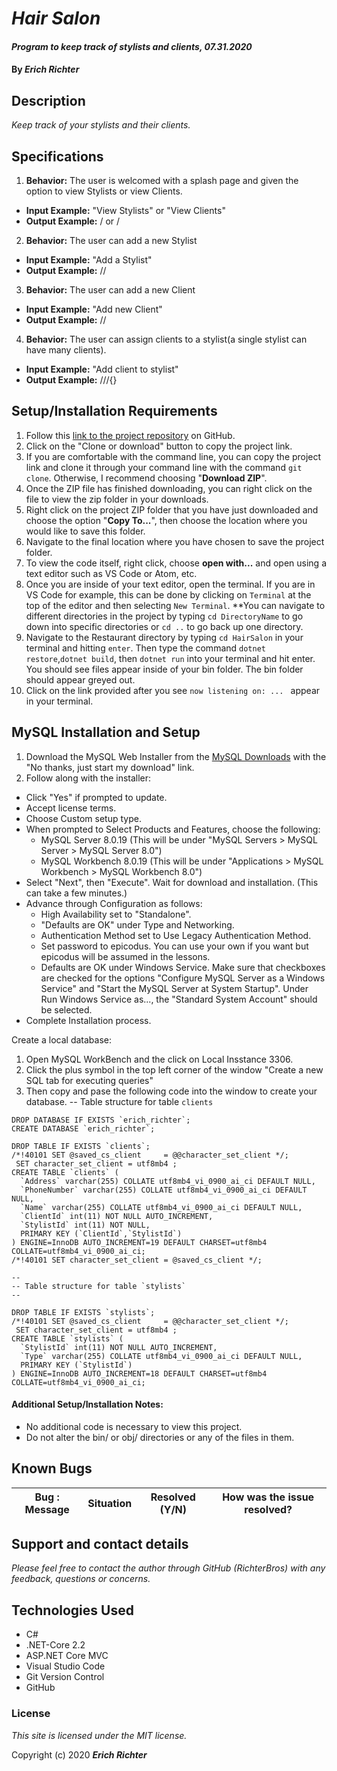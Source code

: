 # _Hair Salon_

#### _Program to keep track of stylists and clients, 07.31.2020_

#### By _**Erich Richter**_


## Description

_Keep track of your stylists and their clients._


## Specifications

1. **Behavior:** The user is welcomed with a splash page and given the option to view Stylists or view Clients.
* **Input Example:** "View Stylists" or "View Clients"
* **Output Example:** / or / 

2. **Behavior:** The user can add a new Stylist
* **Input Example:** "Add a Stylist"
* **Output Example:** //

3. **Behavior:** The user can add a new Client
* **Input Example:** "Add new Client"
* **Output Example:** //

4. **Behavior:** The user can assign clients to a stylist(a single stylist can have many clients).
* **Input Example:** "Add client to stylist"
* **Output Example:** ///{}

## Setup/Installation Requirements

  1. Follow this [link to the project repository](https://github.com/RichterBros/Eau-Claires-Salon) on GitHub.  
  2. Click on the "Clone or download" button to copy the project link.     
  3. If you are comfortable with the command line, you can copy the project link and clone it through your command line with the command `git clone`. Otherwise, I recommend choosing "**Download ZIP**".     
   4. Once the ZIP file has finished downloading, you can right click on the file to view the zip folder in your downloads.     
  5. Right click on the project ZIP folder that you have just downloaded and choose the option "**Copy To...**", then choose the location where you would like to save this folder.      
  6. Navigate to the final location where you have chosen to save the project folder.      
  7. To view the code itself, right click, choose **open with...** and open using a text editor such as VS Code or Atom, etc.
  8. Once you are inside of your text editor, open the terminal. If you are in VS Code for example, this can be done by clicking on `Terminal` at the top of the editor and then selecting `New Terminal`. **You can navigate to different directories in the project by typing `cd DirectoryName` to go down into specific directories or `cd ..` to go back up one directory. 
  9. Navigate to the Restaurant directory by typing `cd HairSalon` in your terminal and hitting `enter`. Then type the command `dotnet restore`,`dotnet build`, then `dotnet run` into your terminal and hit enter. You should see files appear inside of your bin folder. The bin folder should appear greyed out. 
  10. Click on the link provided after you see `now listening on: ... ` appear in your terminal.

## MySQL Installation and Setup

1. Download the MySQL Web Installer from the [MySQL Downloads](https://dev.mysql.com/downloads/file/?id=484914) with the "No thanks, just start my download" link.
2. Follow along with the installer:
* Click "Yes" if prompted to update.
* Accept license terms.
* Choose Custom setup type.
* When prompted to Select Products and Features, choose the following:
  * MySQL Server 8.0.19 (This will be under "MySQL Servers > MySQL Server > MySQL Server 8.0")
  * MySQL Workbench 8.0.19 (This will be under "Applications > MySQL Workbench > MySQL Workbench 8.0")
* Select "Next", then "Execute". Wait for download and installation. (This can take a few minutes.)
* Advance through Configuration as follows:
  * High Availability set to "Standalone".
  * "Defaults are OK" under Type and Networking.
  * Authentication Method set to Use Legacy Authentication Method.
  * Set password to epicodus. You can use your own if you want but epicodus will be assumed in the lessons.
  * Defaults are OK under Windows Service. Make sure that checkboxes are checked for the options "Configure MySQL Server as a Windows Service" and "Start the MySQL Server at System Startup". Under Run Windows Service as..., the "Standard System Account" should be selected.
* Complete Installation process.

Create a local database:
1. Open MySQL WorkBench and the click on Local Insstance 3306.
2. Click the plus symbol in the top left corner of the window "Create a new SQL tab for executing queries"
3. Then copy and pase the following code into the window to create your database.
-- Table structure for table `clients`
```
DROP DATABASE IF EXISTS `erich_richter`;
CREATE DATABASE `erich_richter`;

DROP TABLE IF EXISTS `clients`;
/*!40101 SET @saved_cs_client     = @@character_set_client */;
 SET character_set_client = utf8mb4 ;
CREATE TABLE `clients` (
  `Address` varchar(255) COLLATE utf8mb4_vi_0900_ai_ci DEFAULT NULL,
  `PhoneNumber` varchar(255) COLLATE utf8mb4_vi_0900_ai_ci DEFAULT NULL,
  `Name` varchar(255) COLLATE utf8mb4_vi_0900_ai_ci DEFAULT NULL,
  `ClientId` int(11) NOT NULL AUTO_INCREMENT,
  `StylistId` int(11) NOT NULL,
  PRIMARY KEY (`ClientId`,`StylistId`)
) ENGINE=InnoDB AUTO_INCREMENT=19 DEFAULT CHARSET=utf8mb4 COLLATE=utf8mb4_vi_0900_ai_ci;
/*!40101 SET character_set_client = @saved_cs_client */;

--
-- Table structure for table `stylists`
--

DROP TABLE IF EXISTS `stylists`;
/*!40101 SET @saved_cs_client     = @@character_set_client */;
 SET character_set_client = utf8mb4 ;
CREATE TABLE `stylists` (
  `StylistId` int(11) NOT NULL AUTO_INCREMENT,
  `Type` varchar(255) COLLATE utf8mb4_vi_0900_ai_ci DEFAULT NULL,
  PRIMARY KEY (`StylistId`)
) ENGINE=InnoDB AUTO_INCREMENT=18 DEFAULT CHARSET=utf8mb4 COLLATE=utf8mb4_vi_0900_ai_ci;
```

#### Additional Setup/Installation Notes:

* No additional code is necessary to view this project.   
* Do not alter the bin/ or obj/ directories or any of the files in them.

## Known Bugs

| Bug : Message |  Situation  | Resolved (Y/N) |  How was the issue resolved?  |
| ------- | ----- | ------ | ------- |



## Support and contact details

_Please feel free to contact the author through GitHub (RichterBros) with any feedback, questions or concerns._


## Technologies Used

* C#
* .NET-Core 2.2
* ASP.NET Core MVC
* Visual Studio Code
* Git Version Control
* GitHub


### License

*This site is licensed under the MIT license.*

Copyright (c) 2020 **_Erich Richter_**